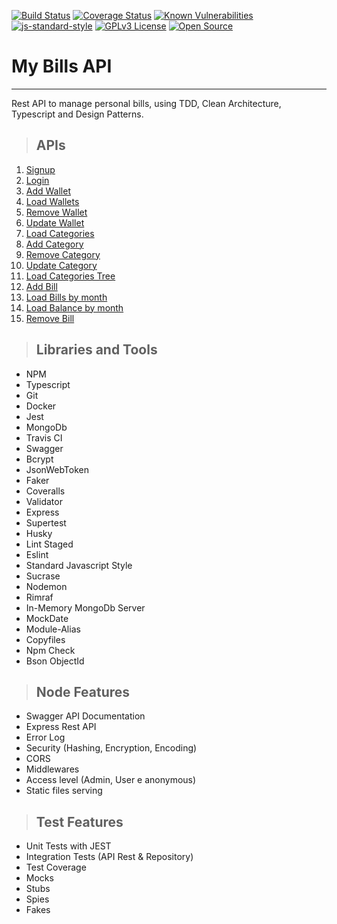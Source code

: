 [![Build Status](https://travis-ci.org/rafaelcbm/mybills-api.svg?branch=main)](https://travis-ci.org/rafaelcbm/mybills-api)
[![Coverage Status](https://coveralls.io/repos/github/rafaelcbm/mybills-api/badge.svg)](https://coveralls.io/github/rafaelcbm/mybills-api)
[![Known Vulnerabilities](https://snyk.io/test/github/rafaelcbm/mybills-api/badge.svg)](https://snyk.io/test/github/rafaelcbm/mybills-api)
[![js-standard-style](https://img.shields.io/badge/code%20style-standard-brightgreen.svg)](http://standardjs.com)
[![GPLv3 License](https://img.shields.io/badge/License-GPL%20v3-yellow.svg)](https://opensource.org/licenses/)
[![Open Source](https://badges.frapsoft.com/os/v1/open-source.svg?v=103)](https://opensource.org/)

# **My Bills API**

---

Rest API to manage personal bills, using TDD, Clean Architecture, Typescript and Design Patterns.

> ## APIs

1. [Signup](./requirements/signup.md)
2. [Login](./requirements/login.md)
3. [Add Wallet](./requirements/wallet/add-wallet.md)
4. [Load Wallets](./requirements/wallet/load-wallets.md)
5. [Remove Wallet](./requirements/wallet/remove-wallet.md)
6. [Update Wallet](./requirements/wallet/update-wallet.md)
7. [Load Categories](./requirements/category/load-categories.md)
8. [Add Category](./requirements/category/add-category.md)
9. [Remove Category](./requirements/category/remove-category.md)
10. [Update Category](./requirements/category/update-category.md)
11. [Load Categories Tree](./requirements/category/load-categories-tree.md)
12. [Add Bill](./requirements/bill/add-bill.md)
13. [Load Bills by month](./requirements/bill/load-bills-by-month.md)
13. [Load Balance by month](./requirements/bill/load-balance-by-month.md)
14. [Remove Bill](./requirements/bill/remove-bill.md)

> ## Libraries and Tools

- NPM
- Typescript
- Git
- Docker
- Jest
- MongoDb
- Travis CI
- Swagger
- Bcrypt
- JsonWebToken
- Faker
- Coveralls
- Validator
- Express
- Supertest
- Husky
- Lint Staged
- Eslint
- Standard Javascript Style
- Sucrase
- Nodemon
- Rimraf
- In-Memory MongoDb Server
- MockDate
- Module-Alias
- Copyfiles
- Npm Check
- Bson ObjectId

> ## Node Features

- Swagger API Documentation
- Express Rest API
- Error Log
- Security (Hashing, Encryption, Encoding)
- CORS
- Middlewares
- Access level (Admin, User e anonymous)
- Static files serving

> ## Test Features

- Unit Tests with JEST
- Integration Tests (API Rest & Repository)
- Test Coverage
- Mocks
- Stubs
- Spies
- Fakes
